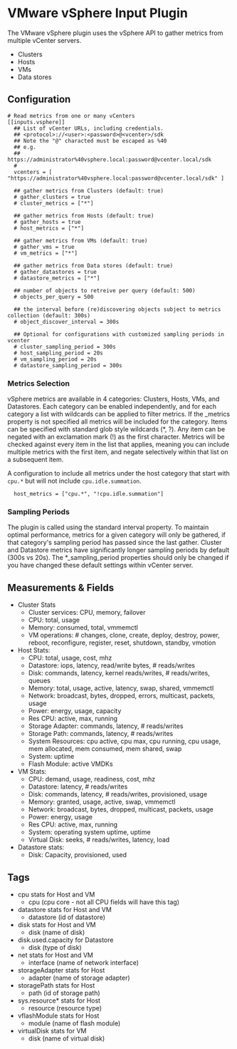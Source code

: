 # VMware vSphere Input Plugin

The VMware vSphere plugin uses the vSphere API to gather metrics from multiple vCenter servers.
 
* Clusters
* Hosts
* VMs
* Data stores

## Configuration

```
# Read metrics from one or many vCenters
[[inputs.vsphere]]
  ## List of vCenter URLs, including credentials.
  ## <protocol>://<user>:<password>@<vcenter>/sdk
  ## Note the "@" characted must be escaped as %40
  ## e.g.
  ##     https://administrator%40vsphere.local:password@vcenter.local/sdk
  #
  vcenters = [ "https://administrator%40vsphere.local:password@vcenter.local/sdk" ]
  
  ## gather metrics from Clusters (default: true)
  # gather_clusters = true
  # cluster_metrics = ["*"]
  
  ## gather metrics from Hosts (default: true)
  # gather_hosts = true
  # host_metrics = ["*"]
  
  ## gather metrics from VMs (default: true)
  # gather_vms = true
  # vm_metrics = ["*"]
  
  ## gather metrics from Data stores (default: true)
  # gather_datastores = true
  # datastore_metrics = ["*"]
  
  ## number of objects to retreive per query (default: 500)
  # objects_per_query = 500
  
  ## the interval before (re)discovering objects subject to metrics collection (default: 300s)
  # object_discover_interval = 300s
    
  ## Optional for configurations with customized sampling periods in vcenter
  # cluster_sampling_period = 300s
  # host_sampling_period = 20s
  # vm_sampling_period = 20s
  # datastore_sampling_period = 300s
```

### Metrics Selection

vSphere metrics are available in 4 categories: Clusters, Hosts, VMs, and Datastores. Each category can be enabled
independently, and for each category a list with wildcards can be applied to filter metrics. If the <category>_metrics 
property is not specified all metrics will be included for the category. Items can be specified with standard glob
style wildcards (*, ?). Any item can be negated with an exclamation mark (!) as the first character. Metrics will be
checked against every item in the list that applies, meaning you can include multiple metrics with the first item, and
negate selectively within that list on a subsequent item.

A configuration to include all metrics under the host category that start with `cpu.*` but will not include
`cpu.idle.summation`.

```
  host_metrics = ["cpu.*", "!cpu.idle.summation"]

``` 

### Sampling Periods

The plugin is called using the standard interval property. To maintain optimal performance, metrics for a given category
will only be gathered, if that category's sampling period has passed since the last gather. Cluster and Datastore metrics 
have significantly longer sampling periods by default (300s vs 20s). The *_sampling_period properties should only be changed if you have changed these default 
settings within vCenter server.  


## Measurements &amp; Fields

- Cluster Stats
	- Cluster services: CPU, memory, failover
	- CPU: total, usage
	- Memory: consumed, total, vmmemctl
	- VM operations: # changes, clone, create, deploy, destroy, power, reboot, reconfigure, register, reset, shutdown, standby, vmotion
- Host Stats:
	- CPU: total, usage, cost, mhz
	- Datastore: iops, latency, read/write bytes, # reads/writes
	- Disk: commands, latency, kernel reads/writes, # reads/writes, queues
	- Memory: total, usage, active, latency, swap, shared, vmmemctl
	- Network: broadcast, bytes, dropped, errors, multicast, packets, usage
	- Power: energy, usage, capacity
	- Res CPU: active, max, running
	- Storage Adapter: commands, latency, # reads/writes
	- Storage Path: commands, latency, # reads/writes
	- System Resources: cpu active, cpu max, cpu running, cpu usage, mem allocated, mem consumed, mem shared, swap
	- System: uptime
	- Flash Module: active VMDKs 
- VM Stats:
	- CPU: demand, usage, readiness, cost, mhz
	- Datastore: latency, # reads/writes
	- Disk: commands, latency, # reads/writes, provisioned, usage
	- Memory: granted, usage, active, swap, vmmemctl
	- Network: broadcast, bytes, dropped, multicast, packets, usage
	- Power: energy, usage
	- Res CPU: active, max, running
	- System: operating system uptime, uptime
	- Virtual Disk: seeks, # reads/writes, latency, load 
- Datastore stats:
	- Disk: Capacity, provisioned, used  
	
## Tags
- cpu stats for Host and VM
	- cpu (cpu core - not all CPU fields will have this tag)
- datastore stats for Host and VM
	- datastore (id of datastore)
- disk stats for Host and VM
	- disk (name of disk)
- disk.used.capacity for Datastore
	- disk (type of disk)
- net stats for Host and VM
	- interface (name of network interface)
- storageAdapter stats for Host
	- adapter (name of storage adapter)
- storagePath stats for Host 
	- path (id of storage path)
- sys.resource* stats for Host
	- resource (resource type)
- vflashModule stats for Host
	- module (name of flash module)
- virtualDisk stats for VM
	- disk (name of virtual disk)
